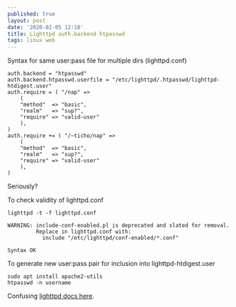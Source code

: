 ```yaml
---
published: true
layout: post
date: '2020-02-05 12:18'
title: Lighttpd auth.backend htpasswd
tags: linux web 
---
```

Syntax for same user:pass file for multiple dirs (lighttpd.conf)

    auth.backend = "htpasswd"
    auth.backend.htpasswd.userfile = "/etc/lighttpd/.htpasswd/lighttpd-htdigest.user"
    auth.require = ( "/nap" =>
        (
        "method"  => "basic",
        "realm"   => "sup?",
        "require" => "valid-user"
        ),
    )
    auth.require += ( "/~ticho/nap" =>
        (
        "method"  => "basic",
        "realm"   => "sup?",
        "require" => "valid-user"
        ),
    )

Seriously?

To check validity of lighttpd.conf

    lighttpd -t -f lighttpd.conf

    WARNING: include-conf-enabled.pl is deprecated and slated for removal.
             Replace in lighttpd.conf with:
               include "/etc/lighttpd/conf-enabled/*.conf"

    Syntax OK

To generate new user:pass pair for inclusion into lighttpd-htdigest.user

    sudo apt install apache2-utils
    htpasswd -n username

Confusing [lighttpd docs here](https://redmine.lighttpd.net/projects/lighttpd/wiki/Docs_ModAuth#htpasswd-mod_authn_file).
